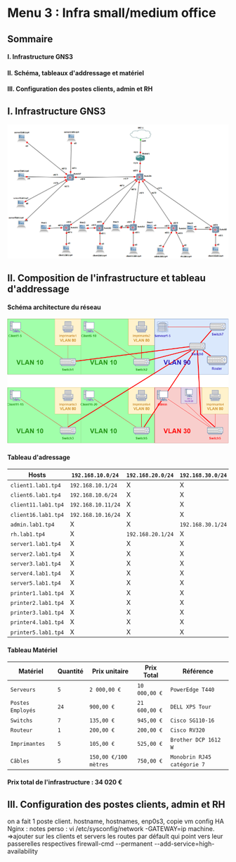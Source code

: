 # Menu 3 : Infra small/medium office

## Sommaire
   #### I. Infrastructure GNS3
   #### II. Schéma, tableaux d'addressage et matériel
   #### III. Configuration des postes clients, admin et RH
    
##      I. Infrastructure GNS3 
![Screenshot_1](https://github.com/KyoshinSan/B2-CCNA/blob/master/tp/4/infragns3.png)

##      II. Composition de l'infrastructure et tableau d'addressage 

#### Schéma architecture du réseau
![Screenshot_2](https://github.com/KyoshinSan/B2-CCNA/blob/master/tp/4/archi.png)

#### Tableau d'adressage

| Hosts | `192.168.10.0/24` | `192.168.20.0/24` |	`192.168.30.0/24` |	`192.168.80/24` | `192.168.90.0/24` | 
| ---------------- | ----------- | ----------- | ------------ | ------------ | ------------ | 
| `client1.lab1.tp4` | `192.168.10.1/24`| X           | X            | X            | X |
| `client6.lab1.tp4` | `192.168.10.6/24`| X           | X            | X            | X | 
| `client11.lab1.tp4`| `192.168.10.11/24`| X           | X            | X            | X |
| `client16.lab1.tp4`| `192.168.10.16/24`| X           | X            | X            | X |
| `admin.lab1.tp4` | X           | X           | `192.168.30.1/24` | X            | X |
| `rh.lab1.tp4` | X           | `192.168.20.1/24` | X            | X           | X |
| `server1.lab1.tp4` | X           | X           | X            | X            | `192.168.90.1/24` |
| `server2.lab1.tp4` | X           | X           | X            | X            | `192.168.90.2/24` |  
| `server3.lab1.tp4` | X           | X           | X            | X            | `192.168.90.3/24` |
| `server4.lab1.tp4` | X           | X           | X            | X            | `192.168.90.4/24` |
| `server5.lab1.tp4` | X           | X           | X            | X            | `192.168.90.5/24` |
| `printer1.lab1.tp4` | X           | X           | X            | `192.168.80.1/24` | X |
| `printer2.lab1.tp4` | X           | X           | X            | `192.168.80.2/24` | X |
| `printer3.lab1.tp4` | X           | X           | X            | `192.168.80.3/24` | X |
| `printer4.lab1.tp4` | X           | X           | X            | `192.168.80.4/24` | X |
| `printer5.lab1.tp4` | X           | X           | X            | `192.168.80.5/24` | X |


#### Tableau Matériel

| Matériel | Quantité | Prix unitaire | Prix Total | Référence |
| ---------------- | ----------- | ----------- | ----------- | ----------- |
| `Serveurs` | `5` | `2 000,00 €` | `10 000,00 €` | `PowerEdge T440` |
| `Postes Employés` | `24` | `900,00 €` | `21 600,00 €` | `DELL XPS Tour` |
| `Switchs` | `7` | `135,00 €` | `945,00 €` | `Cisco SG110-16` |
| `Routeur` | `1` | `200,00 €` | `200,00 €` | `Cisco RV320` |
| `Imprimantes` | `5` | `105,00 €` | `525,00 €` | `Brother DCP 1612 W` |
| `Câbles` | `5` | `150,00 €/100 mètres` | `750,00 €` | `Monobrin RJ45 catégorie 7` |

#### Prix total de l'infrastructure : 34 020 €

##      III. Configuration des postes clients, admin et RH
on a fait 1 poste client. hostname, hostnames, enp0s3, copie vm
config HA Nginx :
notes perso : 
vi /etc/sysconfig/network
-GATEWAY=ip machine.
=>ajouter sur les clients et servers les routes par défault qui point vers leur passerelles respectives
firewall-cmd --permanent --add-service=high-availability

